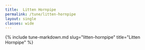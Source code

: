 ```yaml
---
title:  Litten Hornpipe
permalink: /tune/litten-hornpipe
layout: single
classes: wide
---
```

{% include tune-markdown.md slug="litten-hornpipe" title="Litten Hornpipe" %}
